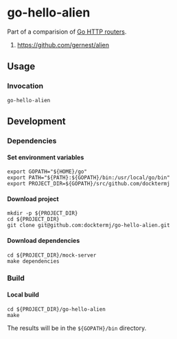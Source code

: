 # go-hello-alien

Part of a comparision of [Go HTTP routers](https://github.com/avelino/awesome-go/blob/master/README.md#routers).

1. https://github.com/gernest/alien

## Usage

### Invocation

```console
go-hello-alien
```

## Development

### Dependencies

#### Set environment variables

```console
export GOPATH="${HOME}/go"
export PATH="${PATH}:${GOPATH}/bin:/usr/local/go/bin"
export PROJECT_DIR=${GOPATH}/src/github.com/docktermj
```

#### Download project

```console
mkdir -p ${PROJECT_DIR}
cd ${PROJECT_DIR}
git clone git@github.com:docktermj/go-hello-alien.git
```

#### Download dependencies

```console
cd ${PROJECT_DIR}/mock-server
make dependencies
```

### Build

#### Local build

```console
cd ${PROJECT_DIR}/go-hello-alien
make
```

The results will be in the `${GOPATH}/bin` directory.

